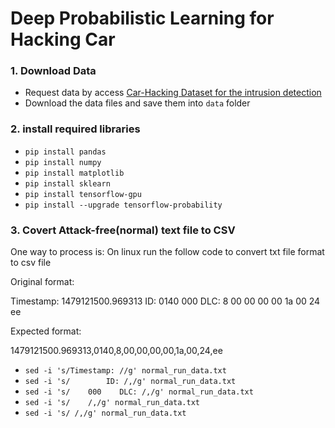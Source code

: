 # Deep Probabilistic Learning for Hacking Car

### 1. Download Data
- Request data by access [Car-Hacking Dataset for the intrusion detection](https://ocslab.hksecurity.net/Datasets/CAN-intrusion-dataset)
- Download the data files and save them into `data` folder

### 2. install required libraries
- `pip install pandas`
- `pip install numpy`
- `pip install matplotlib`
- `pip install sklearn`
- `pip install tensorflow-gpu`
- `pip install --upgrade tensorflow-probability`

### 3. Covert Attack-free(normal) text file to CSV
One way to process  is:
On linux run the follow code to convert txt file format to csv file

Original format:

Timestamp: 1479121500.969313        ID: 0140    000    DLC: 8    00 00 00 00 1a 00 24 ee

Expected format:

1479121500.969313,0140,8,00,00,00,00,1a,00,24,ee


- `sed -i 's/Timestamp: //g' normal_run_data.txt`
- `sed -i 's/        ID: /,/g' normal_run_data.txt`
- `sed -i 's/    000    DLC: /,/g' normal_run_data.txt`
- `sed -i 's/    /,/g' normal_run_data.txt`
- `sed -i 's/ /,/g' normal_run_data.txt`